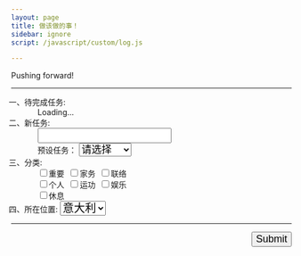 ```yaml
---
layout: page
title: 做该做的事！
sidebar: ignore
script: /javascript/custom/log.js

---
```


Pushing forward!

---

<form action="https://script.google.com/macros/s/AKfycbxRYZQtTQ3qBQtxU5Q1iMV9_hlgvgALyTyID42IUNfDouFsajfN/exec" method="GET">

<ol style="list-style-type: cjk-ideographic;">
    <li>待完成任务:
        <ul id='log' style="list-style:none;">
            <li>Loading...</li>
        </ul>
    </li>
    <li>新任务:
        <ul style="list-style:none;">
            <li><input type="text" name="create" style="font-size:18px;"></li>
            <li>预设任务：
            <select name="create" style="font-size:18px;">
            <option selected value="">请选择</option>
            <option value="统计食物">统计食物</option>
            <option value="修改网站">修改网站</option>
            <option value="清洁卫生">清洁卫生</option>
            <option value="收拾屋子">收拾屋子</option>
            <option value="联络朋友">联络朋友</option>
            <option value="联络家人">联络家人</option>
            <option value="学习编程">学习编程</option>
            <option value="">取消选择</option>
            </select>
            </li>
        </ul>
    </li>
    <li>分类:
        <ul style="list-style:none;">
            <li><input type="checkbox" id ="a1" name="category" value="重要"><label for="a1">重要</label>&nbsp;
            <input type="checkbox" id ="a6" name="category" value="家务"><label for="a6">家务</label>&nbsp;
            <input type="checkbox" id ="a7" name="category" value="联络"><label for="a7">联络</label></li>
            <li><input type="checkbox" id ="a2" name="category" value="个人"><label for="a2">个人</label>&nbsp;
            <input type="checkbox" id ="a4" name="category" value="运功"><label for="a4">运功</label>&nbsp;
            <input type="checkbox" id ="a3" name="category" value="娱乐"><label for="a3">娱乐</label></li>
            <li><input type="checkbox" id ="a5" name="category" value="休息"><label for="a5">休息</label></li>
        </ul>
    </li>
    <li>所在位置:
        <select name="location" style="font-size:20px;">
        <option value="Italy" selected>意大利</option>
        <option value="China">中国</option>
        </select>
    </li>
</ol>

<hr>

<p>
<input type="submit" value="Submit" style="font-size:18px;float: right;margin-bottom:60px;">
</p>

</form>
